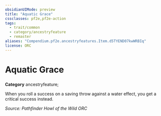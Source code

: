 ```yaml
---
obsidianUIMode: preview
title: "Aquatic Grace"
cssclasses: pf2e,pf2e-action
tags:
  - trait/common
  - category/ancestryfeature
  - remaster
aliases: "Compendium.pf2e.ancestryfeatures.Item.d5TYEND07kwWRBIq"
license: ORC
---
```

# Aquatic Grace

### 

**Category** ancestryfeature; 




When you roll a success on a saving throw against a water effect, you get a critical success instead.

*Source: Pathfinder Howl of the Wild*
*ORC*
